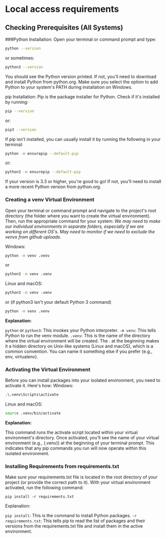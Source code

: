 # Local access requirements

## Checking Prerequisites (All Systems)

###Python Installation: Open your terminal or command prompt and type:

```Bash
python --version
```
or sometimes:
```Bash
python3 --version
```
You should see the Python version printed. If not, you'll need to download and install Python from python.org. Make sure you select the option to add Python to your system's PATH during installation on Windows.

pip Installation: Pip is the package installer for Python. Check if it's installed by running:

```Bash
pip --version
```
or:
```Bash
pip3 --version
```
If pip isn't installed, you can usually install it by running the following in your terminal:

```Bash
python -m ensurepip --default-pip
```
or:
```Bash
python3 -m ensurepip --default-pip
```
If your version is 3.3 or higher, you're good to go! If not, you'll need to install a more recent Python version from python.org.
### Creating a venv Virtual Environment
Open your terminal or command prompt and navigate to the project's root directory (the folder where you want to create the virtual environment). Then, run the appropriate command for your system:
*We may need to make our individual environments in separate folders, especially if we are working on different OS's.*
*May need to monitor if we need to exclude the venvs from github uploads.*

Windows:

```cmd
python -m venv .venv
```
or
```cmd
python3 -m venv .venv
```
Linux and macOS:
```Bash
python3 -m venv .venv
```
or (if python3 isn't your default Python 3 command)
```Bash
python -m venv .venv
```
**Explanation:**

`python` or `python3`: This invokes your Python interpreter.
`-m venv`: This tells Python to run the venv module.
`.venv`: This is the name of the directory where the virtual environment will be created. The . at the beginning makes it a hidden directory on Unix-like systems (Linux and macOS), which is a common convention. You can name it something else if you prefer (e.g., env, virtualenv).
### Activating the Virtual Environment
Before you can install packages into your isolated environment, you need to activate it. Here's how:
Windows:
```cmd
.\.venv\Scripts\activate
```
Linux and macOS:
```Bash
source .venv/bin/activate
```
**Explanation:**

This command runs the activate script located within your virtual environment's directory.
Once activated, you'll see the name of your virtual environment (e.g., (.venv)) at the beginning of your terminal prompt. This indicates that any pip commands you run will now operate within this isolated environment.
### Installing Requirements from requirements.txt

Make sure your requirements.txt file is located in the root directory of your project (or provide the correct path to it). With your virtual environment activated, run the following command:

```
pip install -r requirements.txt
```
Explanation:

`pip install`: This is the command to install Python packages.
`-r requirements.txt`: This tells pip to read the list of packages and their versions from the requirements.txt file and install them in the active environment.